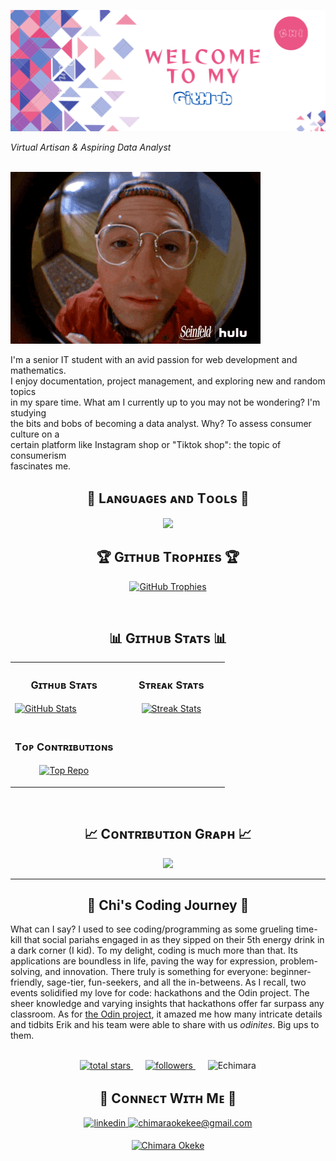 <!--Banner-->
![Echimara Banner Image](./banner.png)

<!--Header Name
<h2 align="left">Hi, I'm Chi☄️</h2> 
-->
*Virtual Artisan & Aspiring Data Analyst*
<br /> 
<br>
<!-- Owl Image 
<div align="right">
  <img align="right" width="40%" src="https://owlbertsio-resized.s3.amazonaws.com/Popper.psd.full.png">
</div>
-->
<p align="left">
    <img src="https://github.com/Echimara/Echimara/blob/main/giphy.gif" alt="Animated GIF">
</p>


<!--Start Intro-->  
<div>
  <p align="left">I'm a senior IT student with an avid passion for web development and mathematics.<br> I enjoy documentation, project management, and exploring new and random topics<br> in my spare time. What am I currently up to you may not be wondering? I'm studying<br> the bits and bobs of becoming a data analyst. Why? To assess consumer culture on a<br> certain platform like Instagram shop or "Tiktok shop": the topic of consumerism <br>fascinates me.</p>
</div>



<!-- Languages and Tools Section -->
<h2 align="center">🗿 Lᴀɴɢᴜᴀɢᴇs ᴀɴᴅ Tᴏᴏʟs 🗿</h2> 

<p align="center">
  <img width="500px" src="https://skillicons.dev/icons?i=py,c,cpp,java,js,ts,html,css,bootstrap,bash,aws,figma,discord,gcp,kotlin,php,r,sass,react,nodejs,mysql,postgres,git,vscode,wordpress,aws,postman,linux,stackoverflow&perline=10" />
</p>


<!--Trophies Section-->   
<h2 align="center">🏆 Gɪᴛʜᴜʙ Tʀᴏᴘʜɪᴇs 🏆</h2>
<p align="center">
  <a href="https://github.com/Echimara/github-profile-trophy">
    <img src="https://github-profile-trophy.vercel.app/?username=Echimara&row=2&column=6&margin-w=20&margin-h=20" alt="GitHub Trophies">
  </a>
</p>
<br />

<!--Github stats Table--> 
<h2 align="center">📊 Gɪᴛʜᴜʙ Sᴛᴀᴛs 📊</h2>

<table width="100%">
  <tr>
    <td width="50%">
      <h3 align="center"><strong>Gɪᴛʜᴜʙ Sᴛᴀᴛs</strong></h3>
      <p align="left">
        <a href="https://github.com/Echimara">
          <img align="center" src="https://github-readme-stats.vercel.app/api?username=Echimara&count_private=true&show_icons=true&theme=outrun" alt="GitHub Stats" />
        </a>
      </p>
    </td>
    <td width="50%">
      <h3 align="center"><strong>Sᴛʀᴇᴀᴋ Sᴛᴀᴛs</strong></h3>
      <p align="center">
        <a href="https://github.com/Echimara">
          <img align="center" src="https://streak-stats.demolab.com?user=Echimara&theme=neon" alt="Streak Stats" />
        </a>
     </p>
    </td>
  </tr>
<!--   <tr>
    <td width="50%">
      <h3 align="center"><strong>Lᴀᴛᴇsᴛ Pʀᴏᴊᴇᴄᴛ</strong></h3>
      <p align="center">
        <a href="https://github.com/Echimara">
          <img align="center" width="470" src="https://github-readme-stats.vercel.app/api/pin/?username=Echimara&repo=Awesome-Dev-Portfolios&theme=nightowl&show_owner=true" alt="Awesome-Dev-Portfolios" />
        </a>
      </p>
    </td> -->
    <td width="50%">
      <h3 align="center"><strong>Tᴏᴘ Cᴏɴᴛʀɪʙᴜᴛɪᴏɴs</strong></h3>
      <p align="center">
        <a href="https://github.com/Echimara">
          <img align="center" src="https://github-contributor-stats.vercel.app/api?username=Echimara&limit=3&theme=algolia&show_owner=true&combine_all_yearly_contributions=true" alt="Top Repo" />
        </a>
      </p>
    </td>
  </tr>
</table>
<br />

<!--Contribution Graph-->
<h2 align="center">📈 Cᴏɴᴛʀɪʙᴜᴛɪᴏɴ Gʀᴀᴘʜ 📈</h2>
<div align="center">
    <img src="https://github-readme-activity-graph.vercel.app/graph?username=Echimara&bg_color=011627&color=79d3c3&line=c792ea&point=ffeb95&area=true&hide_border=false" border-radius="15">
</div>

---




<!--STARTS_HERE_QUOTE_CARD
<!--Dynamic Quote card updated everyday at 12 PM
<h2 align="center">🌟 Tʜᴏᴜɢʜᴛ ᴏғ ᴛʜᴇ Dᴀʏ 🌟</h2>
<p align="center">
    <img src="https://readme-daily-quotes.vercel.app/api?author=Chinua%20Achebe&quote=There%20is%20no%20story%20that%20is%20not%20true%2C%20the%20world%20has%20no%20end%2C%20and%20what%20is%20good%20among%20one%20people%20is%20an%20abomination%20with%20others.%20We%20have%20to%20learn%20to%20see%20the%20world%20through%20each%20other’s%20eyes.%20The%20only%20end%20of%20writing%20is%20to%20enable%20the%20readers%20better%20to%20see.%20We%20must%20each%20find%20our%20separate%20meaning%20in%20our%20shared%20traditions.%22&bear=ffffff&bg_color=1c0a73&author_color=a19425">
</p>

-->



<!--ENDS_HERE_QUOTE_CARD-->

<h2 align="center">🌄 Chi's Coding Journey 🌄 </h2>

What can I say? I used to see coding/programming as some grueling time-kill that social pariahs engaged in as they sipped on their 5th energy drink in a dark corner (I kid). To my delight, coding is much more than that. Its applications are boundless in life, paving the way for expression, problem-solving, and innovation. There truly is something for everyone: beginner-friendly, sage-tier, fun-seekers, and all the in-betweens. As I recall, two events solidified my love for code: hackathons and the Odin project. The sheer knowledge and varying insights that hackathons offer far surpass any classroom. As for [the Odin project](https://github.com/TheOdinProject), it amazed me how many intricate details and tidbits Erik and his team were able to share with us *odinites*. Big ups to them.

<br>

<!-- Social badges section -->
<!-- Badges with custom icons - https://github.com/DenverCoder1/custom-icon-badges -->
<!-- View counter - https://github.com/DenverCoder1/Simple-View-Counter -->
<!--ChatGPT the ting-->
<div align="center">
    <a href="https://github.com/Echimara?tab=repositories">
        <img alt="total stars" title="Total stars on GitHub" src="https://custom-icon-badges.demolab.com/github/stars/Echimara?color=yellow&style=for-the-badge&labelColor=orange&logo=star"/>
    </a>
    &nbsp;&nbsp;&nbsp;&nbsp;
    <a href="https://github.com/Echimara?tab=followers">
        <img alt="followers" title="Follow me on Github" src="https://custom-icon-badges.demolab.com/github/followers/Echimara?color=brown&labelColor=purple&style=for-the-badge&logo=person-add&label=Allegiance (Following)&logoColor=white"/>
    </a>
    &nbsp;&nbsp;&nbsp;&nbsp;
    <img src="https://komarev.com/ghpvc/?username=Echimara&label=Profile%20views&color=blue&style=for-the-badge" alt="Echimara" />
</div>

<!--Contact Section--> 

<h2 align="center">🤝 Cᴏɴɴᴇᴄᴛ Wɪᴛʜ Mᴇ 🤝 </h2>
<div align="center">
 <a href="https://www.linkedin.com/in/chimara-okeke/" target="_blank">
<img src=https://img.shields.io/badge/linkedin-1c4eba.svg?&style=for-the-badge&logo=linkedin&logoColor=white alt=linkedin style="margin-bottom: 5px;" />
</a>
  
<a href="mailto:chimaraokekee@gmail.com" target="_blank">
<img src="https://img.shields.io/badge/Gmail-b00707?style=for-the-badge&logo=gmail&logoColor=white" alt=chimaraokekee@gmail.com mail style="margin-bottom: 5px;" />
</a>

[![Chimara Okeke](https://img.shields.io/badge/Site-1b7339?style=for-the-badge&logo=google&logoColor=white)](https://sites.google.com/view/chimara-okeke/)

<br/>


